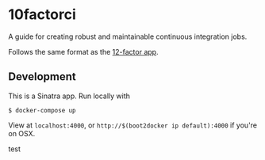 # 10factorci

A guide for creating robust and maintainable continuous integration jobs.

Follows the same format as the [12-factor app](http://12factor.net/).

## Development

This is a Sinatra app. Run locally with

```sh-session
$ docker-compose up
```

View at `localhost:4000`, or `http://$(boot2docker ip default):4000` if you're on OSX.


test
